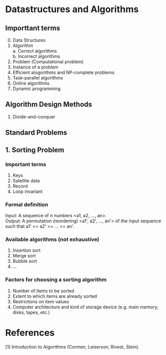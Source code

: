 # Datastructures and Algorithms

## Importtant terms

0. Data Structures 
1. Algorithm \
    a. Correct algorithms \
    b. Incorrect algorithms
2. Problem (Computational problem)
3. Instance of a problem
4. Efficient alogorithms and NP-complete problems
5. Task-parallel algorithms
6. Online algorithms
7. Dynamic programming

## Algorithm Design Methods

1. Divide-and-conquer

## Standard Problems

## 1. Sorting Problem

### Important terms

1. Keys
2. Satellite data
3. Record
4. Loop invariant

### Formal definition

Input: A sequence of n numbers <a1, a2, ..., an>. \
Output: A permutation (reordering) <a1', a2', ..., an'> of the input sequence such that a1' <= a2' <= ... <= an'.

### Available algorithms (not exhaustive)

1. Insertion sort
2. Merge sort
3. Bubble sort
3. ...

### Factors for choosing a sorting algorithm

1. Number of items to be sorted
2. Extent to which items are already sorted
3. Restrictions on item values
4. Computer architecture and kind of storage device (e.g. main memory, disks, tapes, etc.)

# References

[1] Introduction to Algorithms (Cormen, Leiserson, Rivest, Stein).